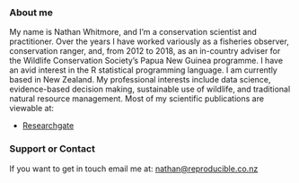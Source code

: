 ### About me
My name is Nathan Whitmore, and I’m a conservation scientist and practitioner. Over the years I have worked variously as a fisheries observer, conservation ranger, and, from 2012 to 2018, as an in-country adviser for the Wildlife Conservation Society’s Papua New Guinea programme. I have an avid interest in the R statistical programming language. I am currently based in New Zealand. My professional interests include data science, evidence-based decision making, sustainable use of wildlife, and traditional natural resource management.
Most of my scientific publications are viewable at:
- [Researchgate](https://www.researchgate.net/profile/Nathan_Whitmore)

### Support or Contact
If you want to get in touch email me at: <nathan@reproducible.co.nz>
